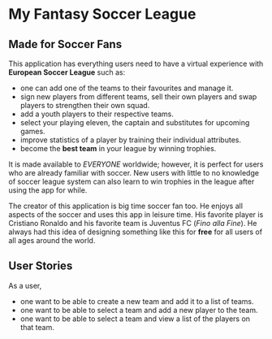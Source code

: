 # My Fantasy Soccer League 

## Made for Soccer Fans

This application has everything users need to have a virtual experience with **European Soccer League** such as:
- one can add one of the teams to their favourites and manage it.
- sign new players from different teams, sell their own players and swap players to strengthen their own squad.
- add a youth players to their respective teams.
- select your playing eleven, the captain and substitutes for upcoming games.
- improve statistics of a player by training their individual attributes.
- become the **best team** in your league by winning trophies.

It is made available to *EVERYONE* worldwide; however, it is perfect for users who are already familiar with
soccer. New users with little to no knowledge of soccer league system can also learn to win trophies in the league
after using the app for while.

The creator of this application is big time soccer fan too. He enjoys all aspects of the soccer and uses this
app in leisure time. His favorite player is Cristiano Ronaldo and his favorite team is Juventus FC (*Fino alla Fine*).
He always had this idea of designing something like this for **free** for all users of all ages around the world.

## User Stories

As a user,

- one want to be able to create a new team and add it to a list of teams.
- one want to be able to select a team and add a new player to the team.
- one want to be able to select a team and view a list of the players on that team.